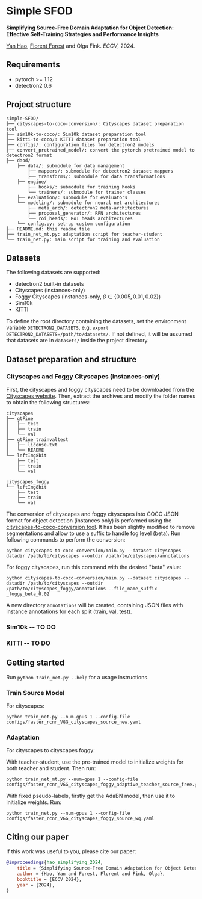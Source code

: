 # Simple SFOD

**Simplifying Source-Free Domain Adaptation for Object Detection: Effective Self-Training Strategies and Performance Insights**

[Yan Hao](https://honeyhaoyan.github.io/), [Florent Forest](https://florentfo.rest) and Olga Fink. *ECCV*, 2024.

## Requirements

* pytorch >= 1.12
* detectron2 0.6

## Project structure

```
simple-SFOD/
├── cityscapes-to-coco-conversion/: Cityscapes dataset preparation tool
├── sim10k-to-coco/: Sim10k dataset preparation tool
├── kitti-to-coco/: KITTI dataset preparation tool
├── configs/: configuration files for detectron2 models
├── convert_pretrained_model/: convert the pytorch pretrained model to detectron2 format
├── daod/
    ├── data/: submodule for data management
        ├── mappers/: submodule for detectron2 dataset mappers
        ├── transforms/: submodule for data transformations
    ├── engine/
        ├── hooks/: submodule for training hooks
        └── trainers/: submodule for trainer classes
    ├── evaluation/: submodule for evaluators
    └── modeling/: submodule for neural net architectures
        ├── meta_arch/: detectron2 meta-architectures
        ├── proposal_generator/: RPN architectures
        └── roi_heads/: RoI heads architectures
    └── config.py: set-up custom configuration
├── README.md: this readme file
├── train_net_mt.py: adaptation script for teacher-student
└── train_net.py: main script for training and evaluation
```

## Datasets

The following datasets are supported:

* detectron2 built-in datasets
* Cityscapes (instances-only)
* Foggy Cityscapes (instances-only, $\beta \in \{0.005, 0.01, 0.02\}$)
* Sim10k
* KITTI

To define the root directory containing the datasets, set the environment variable `DETECTRON2_DATASETS`, e.g. `export DETECTRON2_DATASETS=/path/to/datasets/`. If not defined, it will be assumed that datasets are in `datasets/` inside the project directory.

## Dataset preparation and structure

### Cityscapes and Foggy Cityscapes (instances-only)

First, the cityscapes and foggy cityscapes need to be downloaded from the [Cityscapes website](https://www.cityscapes-dataset.com/downloads/). Then, extract the archives and modify the folder names to obtain the following structures:

```
cityscapes
├── gtFine
│   ├── test
│   ├── train
│   └── val
├── gtFine_trainvaltest
│   ├── license.txt
│   └── README
└── leftImg8bit
    ├── test
    ├── train
    └── val
```

```
cityscapes_foggy
└── leftImg8bit
    ├── test
    ├── train
    └── val
```

The conversion of cityscapes and foggy cityscapes into COCO JSON format for object detection (instances only) is performed using the [cityscapes-to-coco-conversion tool](https://github.com/TillBeemelmanns/cityscapes-to-coco-conversion/). It has been slightly modified to remove segmentations and allow to use a suffix to handle fog level (beta). Run following commands to perform the conversion:

```shell
python cityscapes-to-coco-conversion/main.py --dataset cityscapes --datadir /path/to/cityscapes --outdir /path/to/cityscapes/annotations
```

For foggy cityscapes, run this command with the desired "beta" value:

```shell
python cityscapes-to-coco-conversion/main.py --dataset cityscapes --datadir /path/to/cityscapes --outdir /path/to/cityscapes_foggy/annotations --file_name_suffix _foggy_beta_0.02
```

A new directory `annotations` will be created, containing JSON files with instance annotations for each split (train, val, test).

### Sim10k -- TO DO
### KITTI -- TO DO
## Getting started

Run `python train_net.py --help` for a usage instructions.

### Train Source Model

For cityscapes:

```shell
python train_net.py --num-gpus 1 --config-file configs/faster_rcnn_VGG_cityscapes_source_new.yaml
```
### Adaptation
For cityscapes to cityscapes foggy:

With teacher-student, use the pre-trained model to initialize weights for both teacher and student. Then run:

```shell
python train_net_mt.py --num-gpus 1 --config-file configs/faster_rcnn_VGG_cityscapes_foggy_adaptive_teacher_source_free.yaml
```

With fixed pseudo-labels, firstly get the AdaBN model, then use it to initialize weights. Run:

```shell
python train_net.py --num-gpus 1 --config-file configs/faster_rcnn_VGG_cityscapes_foggy_source_wq.yaml
```

## Citing our paper

If this work was useful to you, please cite our paper:

```BibTeX
@inproceedings{hao_simplifying_2024,
    title = {Simplifying Source-Free Domain Adaptation for Object Detection: Effective Self-Training Strategies and Performance Insights},
    author = {Hao, Yan and Forest, Florent and Fink, Olga},
    booktitle = {ECCV 2024},
    year = {2024},
}
```
